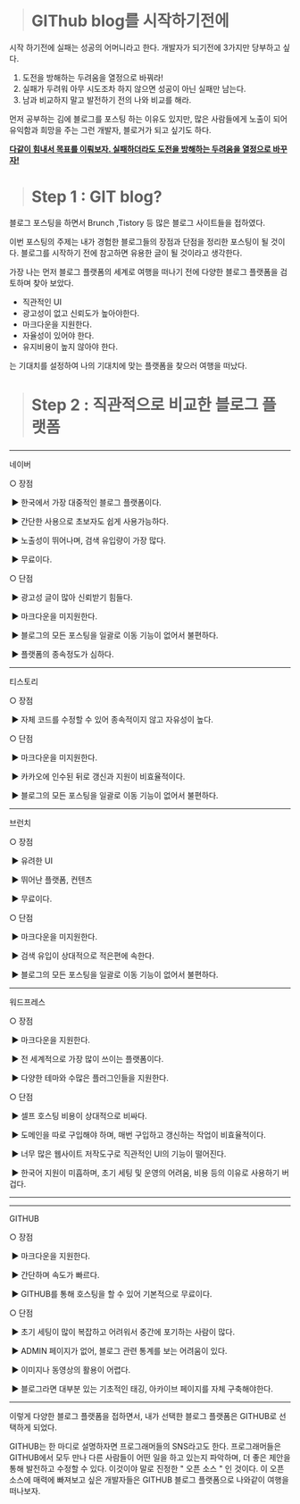 > # GIThub blog를 시작하기전에



시작 하기전에 실패는 성공의 어머니라고 한다. 개발자가 되기전에 3가지만 당부하고 싶다.

1. 도전을 방해하는 두려움을 열정으로 바꿔라!
2. 실패가 두려워 아무 시도조차 하지 않으면 성공이 아닌 실패만 남는다.
3. 남과 비교하지 말고 발전하기 전의 나와 비교를 해라.

먼저 공부하는 김에 블로그를 포스팅 하는 이유도 있지만, 많은 사람들에게 노출이 되어 유익함과 희망을 주는 그런 개발자, 블로거가 되고 싶기도 하다. 

**<u>다같이 힘내서 목표를 이뤄보자. 실패하더라도 도전을 방해하는 두려움을 열정으로 바꾸자!</u>**



> # Step 1 : GIT blog?

블로그 포스팅을 하면서 Brunch ,Tistory 등 많은 블로그 사이트들을 접하였다.



이번 포스팅의 주제는 내가 경험한 블로그들의 장점과 단점을 정리한 포스팅이 될 것이다. 블로그를 시작하기 전에 참고하면 유용한 글이 될 것이라고 생각한다.

가장 나는 먼저 블로그 플랫폼의 세계로 여행을 떠나기 전에 다양한 블로그 플랫폼을 검토하며 찾아 보았다. 

- 직관적인 UI
- 광고성이 없고 신뢰도가 높아야한다.
- 마크다운을 지원한다.
- 자율성이 있어야 한다.
- 유지비용이 높지 않아야 한다.

는 기대치를 설정하여 나의 기대치에 맞는 플랫폼을 찾으러 여행을 떠났다.

> # Step 2 : 직관적으로 비교한 블로그 플랫폼

### 

---



네이버

○ 장점

​        ▶ 한국에서 가장 대중적인 블로그 플랫폼이다.

​        ▶ 간단한 사용으로 초보자도 쉽게 사용가능하다.

​        ▶ 노출성이 뛰어나며, 검색 유입량이 가장 많다.

​        ▶ 무료이다.

○ 단점

​        ▶ 광고성 글이 많아 신뢰받기 힘들다.

​        ▶ 마크다운을 미지원한다.

​        ▶ 블로그의 모든 포스팅을 일괄로 이동 기능이 없어서 불편하다.

​        ▶ 플랫폼의 종속정도가 심하다.



---



티스토리

○ 장점

​        ▶ 자체 코드를 수정할 수 있어 종속적이지 않고 자유성이 높다.

○ 단점

​        ▶ 마크다운을 미지원한다.

​        ▶ 카카오에 인수된 뒤로 갱신과 지원이 비효율적이다.

​        ▶ 블로그의 모든 포스팅을 일괄로 이동 기능이 없어서 불편하다.



---



브런치

○ 장점

​        ▶ 유려한 UI

​        ▶ 뛰어난 플랫폼, 컨텐츠

​        ▶ 무료이다.

○ 단점

​        ▶ 마크다운을 미지원한다.

​        ▶ 검색 유입이 상대적으로 적은편에 속한다.

​        ▶ 블로그의 모든 포스팅을 일괄로 이동 기능이 없어서 불편하다.

---



워드프레스

○ 장점

​        ▶ 마크다운을 지원한다.

​        ▶ 전 세계적으로 가장 많이 쓰이는 플랫폼이다.

​        ▶ 다양한 테마와 수많은 플러그인들을 지원한다.

○ 단점

​        ▶ 셀프 호스팅 비용이 상대적으로 비싸다.

​        ▶ 도메인을 따로 구입해야 하며, 매번 구입하고 갱신하는 작업이 비효율적이다.

​        ▶ 너무 많은 웹사이트 저작도구로 직관적인 UI의 기능이 떨어진다.

​        ▶ 한국어 지원이 미흡하며, 초기 세팅 및 운영의 어려움, 비용 등의 이유로 사용하기 버겁다.



---------

-------------------------------------------------



GITHUB

○ 장점

​        ▶ 마크다운을 지원한다.

​        ▶ 간단하며 속도가 빠르다.

​        ▶ GITHUB를 통해 호스팅을 할 수 있어 기본적으로 무료이다.

○ 단점

​        ▶ 초기 세팅이 많이 복잡하고 어려워서 중간에 포기하는 사람이 많다.

​        ▶ ADMIN 페이지가 없어, 블로그 관련 통계를 보는 어려움이 있다.

​        ▶ 이미지나 동영상의 활용이 어렵다.

​        ▶ 블로그라면 대부분 있는 기초적인 태깅, 아카이브 페이지를 자체 구축해야한다.



---



이렇게 다양한 블로그 플랫폼을 접하면서, 내가 선택한 블로그 플랫폼은 GITHUB로 선택하게 되었다. 

GITHUB는 한 마디로 설명하자면 프로그래머들의 SNS라고도 한다. 프로그래머들은 GITHUB에서 모두 만나 다른 사람들이 어떤 일을 하고 있는지 파악하며, 더 좋은 제안을 통해 발전하고 수정할 수 있다. 이것이야 말로 진정한 " 오픈 소스 " 인 것이다. 이 오픈 소스에 매력에 빠져보고 싶은 개발자들은 GITHUB 블로그 플랫폼으로 나와같이 여행을 떠나보자.























































